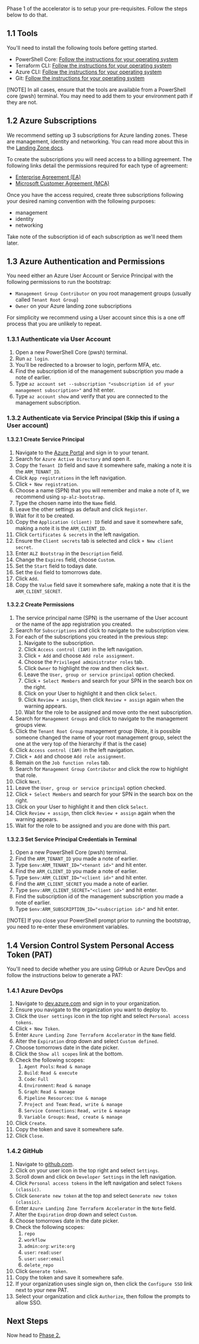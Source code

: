 <!-- markdownlint-disable first-line-h1 -->
Phase 1 of the accelerator is to setup your pre-requisites. Follow the steps below to do that.

## 1.1 Tools

You'll need to install the following tools before getting started.

- PowerShell Core: [Follow the instructions for your operating system](https://learn.microsoft.com/en-us/powershell/scripting/install/installing-powershell)
- Terraform CLI: [Follow the instructions for your operating system](https://developer.hashicorp.com/terraform/downloads)
- Azure CLI: [Follow the instructions for your operating system](https://learn.microsoft.com/en-us/cli/azure/install-azure-cli)
- Git: [Follow the instructions for your operating system](https://git-scm.com/downloads)

[!NOTE]
In all cases, ensure that the tools are available from a PowerShell core (pwsh) terminal. You may need to add them to your environment path if they are not.

## 1.2 Azure Subscriptions

We recommend setting up 3 subscriptions for Azure landing zones. These are management, identity and networking. You can read more about this in the [Landing Zone docs](https://learn.microsoft.com/en-us/azure/cloud-adoption-framework/ready/landing-zone/deploy-landing-zones-with-terraform).

To create the subscriptions you will need access to a billing agreement. The following links detail the permissions required for each type of agreement:

- [Enterprise Agreement (EA)](https://learn.microsoft.com/en-us/azure/cost-management-billing/manage/create-enterprise-subscription)
- [Microsoft Customer Agreement (MCA)](https://learn.microsoft.com/en-us/azure/cost-management-billing/manage/create-subscription)

Once you have the access required, create three subscriptions following your desired naming convention with the following purposes:

- management
- identity
- networking

Take note of the subscription id of each subscription as we'll need them later.

## 1.3 Azure Authentication and Permissions

You need either an Azure User Account or Service Principal with the following permissions to run the bootstrap:

- `Management Group Contributor` on you root management groups (usually called `Tenant Root Group`)
- `Owner` on your Azure landing zone subscriptions

For simplicity we recommend using a User account since this is a one off process that you are unlikely to repeat.

### 1.3.1 Authenticate via User Account

1. Open a new PowerShell Core (pwsh) terminal.
1. Run `az login`.
1. You'll be redirected to a browser to login, perform MFA, etc.
1. Find the subscription id of the management subscription you made a note of earlier.
1. Type `az account set --subscription "<subscription id of your management subscription>"` and hit enter.
1. Type `az account show` and verify that you are connected to the management subscription.

### 1.3.2 Authenticate via Service Principal (Skip this if using a User account)

#### 1.3.2.1 Create Service Principal

1. Navigate to the [Azure Portal](https://portal.azure.com) and sign in to your tenant.
1. Search for `Azure Active Directory` and open it.
1. Copy the `Tenant ID` field and save it somewhere safe, making a note it is the `ARM_TENANT_ID`.
1. Click `App registrations` in the left navigation.
1. Click `+ New registration`.
1. Choose a name (SPN) that you will remember and make a note of it, we recommend using `sp-alz-bootstrap`.
1. Type the chosen name into the `Name` field.
1. Leave the other settings as default and click `Register`.
1. Wait for it to be created.
1. Copy the `Application (client) ID` field and save it somewhere safe, making a note it is the `ARM_CLIENT_ID`.
1. Click `Certificates & secrets` in the left navigation.
1. Ensure the `Client secrets` tab is selected and click `+ New client secret`.
1. Enter `ALZ Bootstrap` in the `Description` field.
1. Change the `Expires` field, choose `Custom`.
1. Set the `Start` field to todays date.
1. Set the `End` field to tomorrows date.
1. Click `Add`.
1. Copy the `Value` field save it somewhere safe, making a note that it is the `ARM_CLIENT_SECRET`.

#### 1.3.2.2 Create Permissions

1. The service principal name (SPN) is the username of the User account or the name of the app registration you created.
1. Search for `Subscriptions` and click to navigate to the subscription view.
1. For each of the subscriptions you created in the previous step:
    1. Navigate to the subscription.
    1. Click `Access control (IAM)` in the left navigation.
    1. Click `+ Add` and choose `Add role assignment`.
    1. Choose the `Privileged administrator roles` tab.
    1. Click `Owner` to highlight the row and then click `Next`.
    1. Leave the `User, group or service principal` option checked.
    1. Click `+ Select Members` and search for your SPN in the search box on the right.
    1. Click on your User to highlight it and then click `Select`.
    1. Click `Review + assign`, then click `Review + assign` again when the warning appears.
    1. Wait for the role to be assigned and move onto the next subscription.
1. Search for `Management Groups` and click to navigate to the management groups view.
1. Click the `Tenant Root Group` management group (Note, it is possible someone changed the name of your root management group, select the one at the very top of the hierarchy if that is the case)
1. Click `Access control (IAM)` in the left navigation.
1. Click `+ Add` and choose `Add role assignment`.
1. Remain on the `Job function roles` tab.
1. Search for `Management Group Contributor` and click the row to highlight that role.
1. Click `Next`.
1. Leave the `User, group or service principal` option checked.
1. Click `+ Select Members` and search for your SPN in the search box on the right.
1. Click on your User to highlight it and then click `Select`.
1. Click `Review + assign`, then click `Review + assign` again when the warning appears.
1. Wait for the role to be assigned and you are done with this part.

#### 1.3.2.3 Set Service Principal Credentials in Terminal

1. Open a new PowerShell Core (pwsh) terminal.
1. Find the `ARM_TENANT_ID` you made a note of earlier.
1. Type `$env:ARM_TENANT_ID="<tenant id>"` and hit enter.
1. Find the `ARM_CLIENT_ID` you made a note of earlier.
1. Type `$env:ARM_CLIENT_ID="<client id>"` and hit enter.
1. Find the `ARM_CLIENT_SECRET` you made a note of earlier.
1. Type `$env:ARM_CLIENT_SECRET="<client id>"` and hit enter.
1. Find the subscription id of the management subscription you made a note of earlier.
1. Type `$env:ARM_SUBSCRIPTION_ID="<subscription id>"` and hit enter.

[!NOTE]
If you close your PowerShell prompt prior to running the bootstrap, you need to re-enter these environment variables.

## 1.4 Version Control System Personal Access Token (PAT)

You'll need to decide whether you are using GitHub or Azure DevOps and follow the instructions below to generate a PAT:

### 1.4.1 Azure DevOps

1. Navigate to [dev.azure.com](https://dev.azure.com) and sign in to your organization.
1. Ensure you navigate to the organization you want to deploy to.
1. Click the `User settings` icon in the top right and select `Personal access tokens`.
1. Click `+ New Token`.
1. Enter `Azure Landing Zone Terraform Accelerator` in the `Name` field.
1. Alter the `Expiration` drop down and select `Custom defined`.
1. Choose tomorrows date in the date picker.
1. Click the `Show all scopes` link at the bottom.
1. Check the following scopes:
    1. `Agent Pools`: `Read & manage`
    1. `Build`: `Read & execute`
    1. `Code`: `Full`
    1. `Environment`: `Read & manage`
    1. `Graph`: `Read & manage`
    1. `Pipeline Resources`: `Use & manage`
    1. `Project and Team`: `Read, write & manage`
    1. `Service Connections`: `Read, write & manage`
    1. `Variable Groups`: `Read, create & manage`
1. Click `Create`.
1. Copy the token and save it somewhere safe.
1. Click `Close`.

### 1.4.2 GitHub

1. Navigate to [github.com](https://github.com).
1. Click on your user icon in the top right and select `Settings`.
1. Scroll down and click on `Developer Settings` in the left navigation.
1. Click `Personal access tokens` in the left navigation and select `Tokens (classic)`.
1. Click `Generate new token` at the top and select `Generate new token (classic)`.
1. Enter `Azure Landing Zone Terraform Accelerator` in the `Note` field.
1. Alter the `Expiration` drop down and select `Custom`.
1. Choose tomorrows date in the date picker.
1. Check the following scopes:
    1. `repo`
    1. `workflow`
    1. `admin:org`: `write:org`
    1. `user`: `read:user`
    1. `user`: `user:email`
    1. `delete_repo`
1. Click `Generate token`.
1. Copy the token and save it somewhere safe.
1. If your organization uses single sign on, then click the `Configure SSO` link next to your new PAT.
1. Select your organization and click `Authorize`, then follow the prompts to allow SSO.

## Next Steps

Now head to [Phase 2.](%5BUser-Guide%5D-Quick-Start-Phase-2.md)
